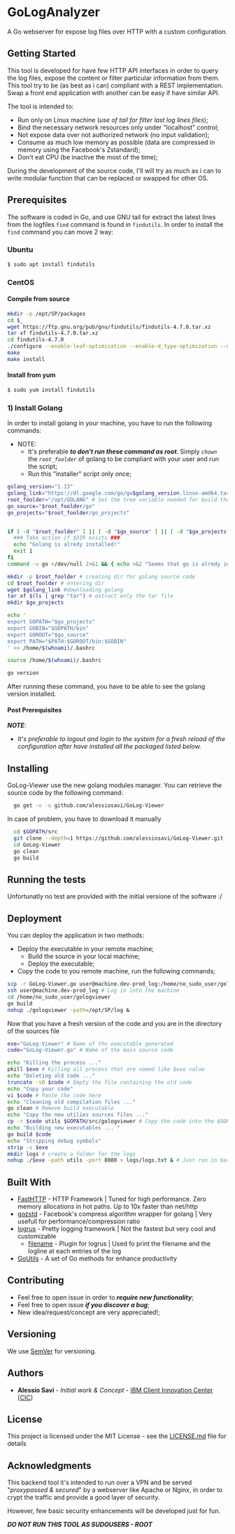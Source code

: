 # GoLogAnalyzer

A Go webserver for expose log files over HTTP with a custom configuration.

## Getting Started

This tool is developed for have few HTTP API interfaces in order to query the log files, expose the content or filter particular information from them. This tool try to be (as best as i can) compliant with a REST implementation. Swap a front end application with another can be easy if have similar API.

The tool is intended to:

- Run only on Linux machine (*use of tail for filter last log lines files*);  
- Bind the necessary network resources only under "localhost" control;  
- Not expose data over not authorized network (no input validation);  
- Consume as much low memory as possible (data are compressed in memory using the Facebook's Zstandard);  
- Don't eat CPU (be inactive the most of the time);  

During the development of the source code, I'll will try as much as i can to write modular function that can be replaced or swapped for other OS.

## Prerequisites

The software is coded in Go, and use GNU tail for extract the latest lines from the logfiles
`find` command is found in `findutils`. In order to install the `find` command you can move 2 way:

### Ubuntu

```bash
$ sudo apt install findutils
```

### CentOS

#### Compile from source

```bash
mkdir -p /opt/SP/packages
cd $_
wget https://ftp.gnu.org/pub/gnu/findutils/findutils-4.7.0.tar.xz
tar xf findutils-4.7.0.tar.xz
cd findutils-4.7.0
./configure --enable-leaf-optimisation --enable-d_type-optimization --enable-threads=posix --disable-assert --enable-compiler-warnings --with-packager --with-libintl-prefix="/usr/" --with-libiconv-prefix=/usr | egrep "libi|... no"
make
make install
```

#### Install from yum

```bash
$ sudo yum install findutils
```

### 1) Install Golang

In order to install golang in your machine, you have to run the following commands:

- NOTE:  
  - It's preferable __*to don't run these command as root*__. Simply *`chown`* the *`root_foolder`* of golang to be compliant with your user and run the script;  
  - Run this "installer" script only once;  

```bash
golang_version="1.13"
golang_link="https://dl.google.com/go/go$golang_version.linux-amd64.tar.gz"
root_foolder="/opt/GOLANG" # Set the tree variable needed for build the enviroinment
go_source="$root_foolder/go"
go_projects="$root_foolder/go_projects"


if [ -d "$root_foolder" ] || [ -d "$go_source" ] || [ -d "$go_projects" ]; then
  ### Take action if $DIR exists ###
  echo "Golang is alredy installed!"
  exit 1
fi
command -v go >/dev/null 2>&1 && { echo >&2 "Seems that go is alredy installed in $(which go)"; exit 2 }

mkdir -p $root_foolder # creating dir for golang source code
cd $root_foolder # entering dir
wget $golang_link #downloading golang
tar xf $(ls | grep "tar") # extract only the tar file
mkdir $go_projects

echo '
export GOPATH="$go_projects"
export GOBIN="$GOPATH/bin"
export GOROOT="$go_source"
export PATH="$PATH:$GOROOT/bin:$GOBIN"
' >> /home/$(whoami)/.bashrc

source /home/$(whoami)/.bashrc

go version
```

After running these command, you have to be able to see the golang version installed.

#### Post Prerequisites

__*NOTE*__:

- *It's preferable to logout and login to the system for a fresh reload of the configuration after have installed all the packaged listed below.*  

## Installing

GoLog-Viewer use the new golang modules manager. You can retrieve the source code by the following command:

```bash
  go get -v -u github.com/alessiosavi/GoLog-Viewer
```

In case of problem, you have to download it manually

```bash
  cd $GOPATH/src
  git clone --depth=1 https://github.com/alessiosavi/GoLog-Viewer.git
  cd GoLog-Viewer
  go clean
  go build
```

## Running the tests

Unfortunatly no test are provided with the initial versione of the software :/

## Deployment

You can deploy the application in two methods:

- Deploy the executable in your remote machine;  
  - Build the source in your local machine;  
  - Deploy the executable;  
- Copy the code to you remote machine, run the following commands;  

```bash
scp -r GoLog-Viewer.go user@machine.dev-prod_log:/home/no_sudo_user/gologviewer #Copy the code into your user folder
ssh user@machine.dev-prod_log # Log in into the machine
cd /home/no_sudo_user/gologviewer
go build
nohup ./gologviewer -path=/opt/SP/log &
```

Now that you have a fresh version of the code and you are in the directory of the sources file

```bash
exe="GoLog-Viewer" # Name of the executable generated
code="GoLog-Viewer.go" # Name of the main source code

echo "Killing the process ..."
pkill $exe # Killing all process that are named like $exe value
echo "Deleting old code ..."
truncate -s0 $code # Empty the file containing the old code
echo "Copy your code"
vi $code # Paste the code here
echo "Cleaning old compilation files ..."
go clean # Remove build executable
echo "Copy the new utilies sources files ..."
cp -r $code utils $GOPATH/src/gologviewer # Copy the code into the $GOPATH
echo "Building new executables ... "
go build $code
echo "Stripping debug symbols"
strip -s $exe
mkdir logs # create a folder for the logs
nohup ./$exe -path utils -port 8080 > logs/logs.txt & # Just run in background
```

## Built With

- [FastHTTP](https://github.com/valyala/fasthttp) - HTTP Framework | Tuned for high performance. Zero memory allocations in hot paths. Up to 10x faster than net/http  
- [gozstd](https://github.com/valyala/gozstd) - Facebook's compress algorithm wrapper for golang | Very usefull for performance/compression ratio  
- [logrus](https://github.com/Sirupsen/logrus) - Pretty logging framework | Not the fastest but very cool and customizable  
  - [filename](https://github.com/onrik/logrus/filename) - Plugin for logrus | Used fo print the filename and the logline at each entries of the log  
- [GoUtils](https://github.com/alessiosavi/GoUtils) - A set of Go methods for enhance productivity  

## Contributing

- Feel free to open issue in order to __*require new functionality*__;  
- Feel free to open issue __*if you discover a bug*__;  
- New idea/request/concept are very appreciated!;  

## Versioning

We use [SemVer](http://semver.org/) for versioning.

## Authors

- **Alessio Savi** - *Initial work & Concept* - [IBM Client Innovation Center [CIC]](https://github.ibm.com/Alessio-Savi)

## License

This project is licensed under the MIT License - see the [LICENSE.md](LICENSE.md) file for details

## Acknowledgments

This backend tool it's intended to run over a VPN and be served "*proxypassed & secured*" by a webserver like Apache or Nginx, in order to crypt the traffic and provide a good layer of security.

However, few basic security enhancements will be developed just for fun.

__*DO NOT RUN THIS TOOL AS SUDOUSERS - ROOT*__
